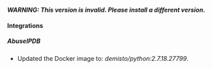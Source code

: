 ***WARNING: This version is invalid. Please install a different version.***

#### Integrations
##### AbuseIPDB
- Updated the Docker image to: *demisto/python:2.7.18.27799*.
